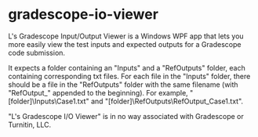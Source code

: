 # gradescope-io-viewer
L's Gradescope Input/Output Viewer is a Windows WPF app that lets you more easily view the test inputs and expected outputs for a Gradescope code submission.

It expects a folder containing an "Inputs" and a "RefOutputs" folder, each containing corresponding txt files. For each file in the "Inputs" folder, there should be a file in the "RefOutputs" folder with the same filename (with "RefOutput_" appended to the beginning). For example, "[folder]\Inputs\Case1.txt" and "[folder]\RefOutputs\RefOutput_Case1.txt".

"L's Gradescope I/O Viewer" is in no way associated with Gradescope or Turnitin, LLC.
